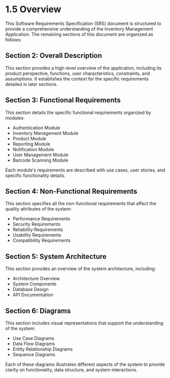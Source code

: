 # 1.5 Overview

This Software Requirements Specification (SRS) document is structured to provide a comprehensive understanding of the Inventory Management Application. The remaining sections of this document are organized as follows:

## Section 2: Overall Description

This section provides a high-level overview of the application, including its product perspective, functions, user characteristics, constraints, and assumptions. It establishes the context for the specific requirements detailed in later sections.

## Section 3: Functional Requirements

This section details the specific functional requirements organized by modules:

- Authentication Module
- Inventory Management Module
- Product Module
- Reporting Module
- Notification Module
- User Management Module
- Barcode Scanning Module

Each module's requirements are described with use cases, user stories, and specific functionality details.

## Section 4: Non-Functional Requirements

This section specifies all the non-functional requirements that affect the quality attributes of the system:

- Performance Requirements
- Security Requirements
- Reliability Requirements
- Usability Requirements
- Compatibility Requirements

## Section 5: System Architecture

This section provides an overview of the system architecture, including:

- Architecture Overview
- System Components
- Database Design
- API Documentation

## Section 6: Diagrams

This section includes visual representations that support the understanding of the system:

- Use Case Diagrams
- Data Flow Diagrams
- Entity Relationship Diagrams
- Sequence Diagrams

Each of these diagrams illustrates different aspects of the system to provide clarity on functionality, data structure, and system interactions.
